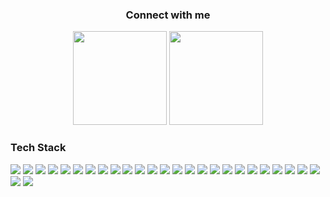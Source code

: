 
<div align="center">
  <h3>Connect with me</h3>
  <a href="https://codeforces.com/profile/tahsinhasib"><img src = "https://codeforces-readme-stats.vercel.app/api/badge?username=tahsinhasib" width="150px"></a>
  <a href="https://leetcode.com/tahsinhasib/"><img src = "https://img.shields.io/badge/dynamic/json?style=flat&labelColor=black&color=%23ffa116&label=Solved&query=solvedOverTotal&url=https%3A%2F%2Fleetcode-badge.vercel.app%2Fapi%2Fusers%2Ftahsinhasib&logo=leetcode&logoColor=yellow)](https://leetcode.com/tahsinhasib/) " width="150px"></a>
</div>



<div align="">
  <h3>Tech Stack</h3>
  <img src="https://img.shields.io/badge/C-1B2631?style=for-the-badge&logo=c&logoColor=blue">
  <img src="https://img.shields.io/badge/C%2B%2B-1B2631?style=for-the-badge&logo=c%2B%2B&logoColor=blue">
  <img src="https://img.shields.io/badge/Java-1B2631?style=for-the-badge&logo=openjdk&logoColor=orange">
  <img src="https://img.shields.io/badge/HTML5-1B2631?style=for-the-badge&logo=html5&logoColor=orange">
  <img src="https://img.shields.io/badge/CSS3-1B2631?style=for-the-badge&logo=css3&logoColor=blue">
  <img src="https://img.shields.io/badge/C%23-1B2631?style=for-the-badge&logo=csharp&logoColor=green">
  <img src="https://img.shields.io/badge/Python-1B2631?style=for-the-badge&logo=python&logoColor=blue">
  <img src="https://img.shields.io/badge/JavaScript-1B2631?style=for-the-badge&logo=javascript&logoColor=yellow">
  <img src="https://img.shields.io/badge/MySQL-1B2631?style=for-the-badge&logo=mysql&logoColor=white">
  <img src="https://img.shields.io/badge/Markdown-1B2631?style=for-the-badge&logo=markdown&logoColor=white">
  <img src="https://img.shields.io/badge/Visual_Studio_Code-1B2631?style=for-the-badge&logo=visual%20studio%20code&logoColor=blue">
  <img src="https://img.shields.io/badge/Visual_Studio-1B2631?style=for-the-badge&logo=visual%20studio&logoColor=white">
  <img src="https://img.shields.io/badge/Notepad++-1B2631.svg?style=for-the-badge&logo=notepad%2B%2B&logoColor=black">
  <img src="https://img.shields.io/badge/Sublime_Text-1B2631.svg?&style=for-the-badge&logo=sublime-text&logoColor=Important">
  <img src="https://img.shields.io/badge/Colab-1B2631?style=for-the-badge&logo=googlecolab">
  <img src="https://img.shields.io/badge/Microsoft_SQL_Server-1B2631?style=for-the-badge&logo=microsoft-sql-server&logoColor=white">
  <img src="https://img.shields.io/badge/Microsoft_Word-1B2631?style=for-the-badge&logo=microsoft-word&logoColor=white">
  <img src="https://img.shields.io/badge/Microsoft_Excel-1B2631?style=for-the-badge&logo=microsoft-excel&logoColor=white">
  <img src="https://img.shields.io/badge/Notion-1B2631?style=for-the-badge&logo=notion&logoColor=white">
  <img src="https://img.shields.io/badge/Arduino-1B2631?style=for-the-badge&logo=Arduino&logoColor=white">
  <img src="https://img.shields.io/badge/GIT-1B2631?style=for-the-badge&logo=git&logoColor=white">
  <img src="https://img.shields.io/badge/Google_chrome-1B2631?style=for-the-badge&logo=Google-chrome&logoColor=white">
  <img src="https://img.shields.io/badge/Microsoft_Edge-1B2631?style=for-the-badge&logo=Microsoft-edge&logoColor=white">
  <img src="https://img.shields.io/badge/Adobe%20Photoshop-1B2631?style=for-the-badge&logo=Adobe%20Photoshop&logoColor=black">
  <img src="https://img.shields.io/badge/Figma-1B2631?style=for-the-badge&logo=figma&logoColor=white">
  <img src="https://img.shields.io/badge/Windows-1B2631?style=for-the-badge&logo=windows&logoColor=white">
  <img src="https://img.shields.io/badge/Ubuntu-1B2631?style=for-the-badge&logo=ubuntu&logoColor=white">
</div>
